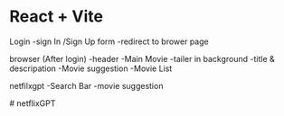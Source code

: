 # React + Vite

Login
   -sign In /Sign Up form
   -redirect to brower page

browser (After login)
    -header
    -Main Movie
        -tailer in background
        -title & descripation
        -Movie suggestion
           -Movie List

netfilxgpt
    -Search Bar
    -movie suggestion


#   n e t f l i x G P T  
 